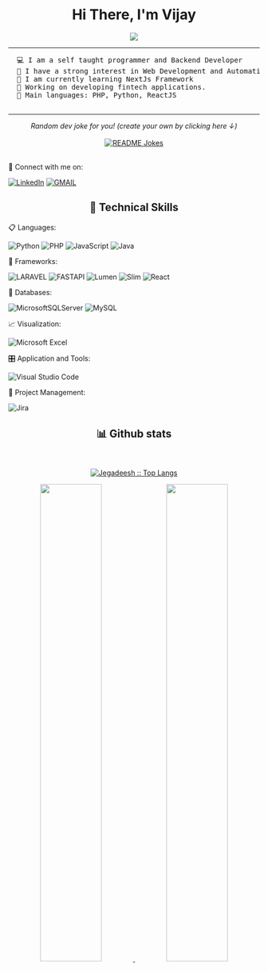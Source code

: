
<div align="center">
  <h1 align="center">Hi There, I'm Vijay</h1>
</div>
<p align="center">
 <a href="https://github.com/vijayKL94">
		 <img src="https://readme-typing-svg.herokuapp.com?lines=Backend+Developer;Laravel%20|%20Python%20|%20React%20JS;Always%20learning%20new%20things&center=true&width=450&height=45">
   </a>
</p>
<hr>
 <pre>
  💻 I am a self taught programmer and Backend Developer
  📝 I have a strong interest in Web Development and Automation.
  🌱 I am currently learning NextJs Framework
  🔭 Working on developing fintech applications.
  🌟 Main languages: PHP, Python, ReactJS
 </pre>
<hr>

<div align="center">
    <i>Random dev joke for you! (create your own by clicking here ↓) <br/></i><br>
    <a href="https://readme-jokes.vercel.app"><img align="center" src="https://readme-jokes.vercel.app/api" alt="README Jokes"></a>
</div>  </br> 

💬 Connect with me on:</br>

[![LinkedIn](https://img.shields.io/badge/LinkedIn-0077B5?style=for-the-badge&logo=linkedin&logoColor=white)](https://www.linkedin.com/in/vijay-kl-4984ba26b/) [![GMAIL](https://img.shields.io/badge/Gmail-D14836?style=for-the-badge&logo=gmail&logoColor=white)](https://mail.google.com/mail/?view=cm&fs=1&to=kennedy1.vijay@gmail.com)
  
  

<h2 align="center"> 🌟 Technical Skills </h2>

📋 Languages: 

![Python](https://img.shields.io/badge/python-3670A0?style=for-the-badge&logo=python&logoColor=ffdd54) ![PHP](https://img.shields.io/badge/PHP-777BB4?style=for-the-badge&logo=php&logoColor=white) ![JavaScript](https://img.shields.io/badge/JavaScript-323330?style=for-the-badge&logo=javascript&logoColor=F7DF1E) ![Java](https://img.shields.io/badge/java-%23ED8B00.svg?style=for-the-badge&logo=java&logoColor=white)

🧪 Frameworks:

  ![LARAVEL](https://img.shields.io/badge/Laravel-FF2D20?style=for-the-badge&logo=laravel&logoColor=white) ![FASTAPI](https://img.shields.io/badge/fastapi-109989?style=for-the-badge&logo=FASTAPI&logoColor=white) ![Lumen](https://img.shields.io/badge/Lumen-ff5954?style=for-the-badge&logo=selenium&logoColor=white) ![Slim](https://img.shields.io/badge/Slim-719E40?style=for-the-badge&logo=apachemaven&logoColor=white) ![React](https://img.shields.io/badge/React-20232A?style=for-the-badge&logo=react&logoColor=61DAFB) 
  
 
 💾 Databases:
 
 ![MicrosoftSQLServer](https://img.shields.io/badge/Microsoft%20SQL%20Sever-CC2927?style=for-the-badge&logo=microsoft%20sql%20server&logoColor=white) ![MySQL](https://img.shields.io/badge/MySQL-3E6E93?style=for-the-badge&logo=microsoft%20sql%20server&logoColor=white)
 
 📈 Visualization:
 
 ![Microsoft Excel](https://img.shields.io/badge/Microsoft_Excel-217346?style=for-the-badge&logo=microsoft-excel&logoColor=white) 
 
 🎛️ Application and Tools:
 
 ![Visual Studio Code](https://img.shields.io/badge/Visual%20Studio%20Code-0078d7.svg?style=for-the-badge&logo=visual-studio-code&logoColor=white)
  
📲 Project Management:

![Jira](https://img.shields.io/badge/jira-%230A0FFF.svg?style=for-the-badge&logo=jira&logoColor=white)

  <div>
    <h2 align="center"> 📊 Github stats </h2>
      <br/>
        <p align="center">
          <a href="https://github.com/j3gad335h">
          <img src="https://github-readme-stats.vercel.app/api/top-langs/?username=j3gad335h&langs_count=6&theme=gruvbox&layout=compact&hide_border=true&hide=jupyter%20notebook" alt="Jegadeesh :: Top Langs" /></a>
        </p>
        <p align="center">
          <a href="https://github.com/j3gad335h/">
          <img width="49.5%" src="https://github-readme-stats.vercel.app/api?username=j3gad335h&show_icons=true&theme=gruvbox&hide_border=true" />
          <img width="49.5%" src="https://github-readme-streak-stats.herokuapp.com/?user=j3gad335h&theme=gruvbox&hide_border=true" />
          </a>
       </p>
     <br>
  </div>    


 <!-- [![Top Langs](https://github-readme-stats.vercel.app/api/top-langs/?username=j3gad335h&hide=jupyter%20notebook)](https://github.com/j3gad335h)-->
